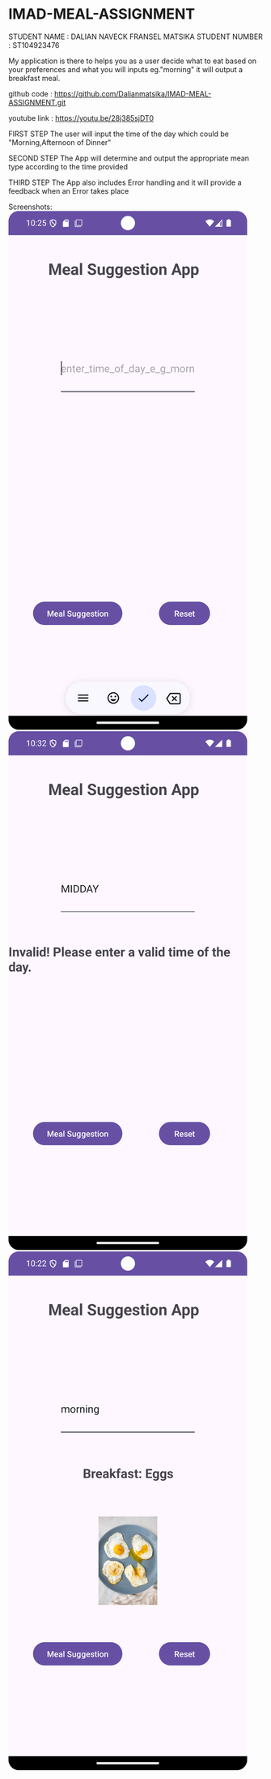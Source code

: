 # IMAD-MEAL-ASSIGNMENT
STUDENT NAME : DALIAN NAVECK FRANSEL MATSIKA 
STUDENT NUMBER : ST104923476

My application is there to helps you as a user decide what to eat based on your preferences and what you will inputs eg."morning" it will output a breakfast meal. 

github code : https://github.com/Dalianmatsika/IMAD-MEAL-ASSIGNMENT.git

youtube link : https://youtu.be/28j385sjDT0

FIRST STEP 
The user will input the time of the day which could be "Morning,Afternoon of Dinner"

SECOND STEP
The App will determine and output the appropriate mean type according to the time provided

THIRD STEP 
The App also includes Error handling and it will provide a feedback when an Error takes place 

Screenshots:
![Alt text](Screenshot_20250411_102555.png) 
![Alt text](Screenshot_20250411_103300.png) 
![Alt text](Screenshot_20250411_102231.png)
